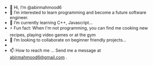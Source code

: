 - 👋 Hi, I’m @abirmahmood6
- 👀 I’m interested to learn programming and become a future software engineer.
- 🌱 I’m currently learning C++, Javascript...
- ⚡ Fun fact: When I'm not programming, you can find me cooking new recipes, playing video games or at the gym
- 💞️ I’m looking to collaborate on beginner friendly projects...
- 
- 📫 How to reach me ... Send me a message at abirmahmood6@gmail.com .

<!---
abirmahmood6/abirmahmood6 is a ✨ special ✨ repository because its `README.md` (this file) appears on your GitHub profile.
You can click the Preview link to take a look at your changes.
--->
